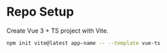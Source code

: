 # Repo Setup

Create Vue 3 + TS project with Vite.

```zsh
npm init vite@latest app-name -- --template vue-ts
```
